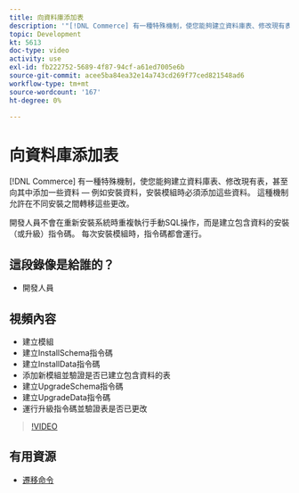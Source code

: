 ```yaml
---
title: 向資料庫添加表
description: '"[!DNL Commerce] 有一種特殊機制，使您能夠建立資料庫表、修改現有表，甚至向其中添加一些資料。」'
topic: Development
kt: 5613
doc-type: video
activity: use
exl-id: fb222752-5689-4f87-94cf-a61ed7005e6b
source-git-commit: acee5ba84ea32e14a743cd269f77ced821548ad6
workflow-type: tm+mt
source-wordcount: '167'
ht-degree: 0%

---
```


# 向資料庫添加表

[!DNL Commerce] 有一種特殊機制，使您能夠建立資料庫表、修改現有表，甚至向其中添加一些資料 — 例如安裝資料，安裝模組時必須添加這些資料。 這種機制允許在不同安裝之間轉移這些更改。

開發人員不會在重新安裝系統時重複執行手動SQL操作，而是建立包含資料的安裝（或升級）指令碼。 每次安裝模組時，指令碼都會運行。

## 這段錄像是給誰的？

- 開發人員

## 視頻內容

- 建立模組
- 建立InstallSchema指令碼
- 建立InstallData指令碼
- 添加新模組並驗證是否已建立包含資料的表
- 建立UpgradeSchema指令碼
- 建立UpgradeData指令碼
- 運行升級指令碼並驗證表是否已更改

>[!VIDEO](https://video.tv.adobe.com/v/35791?quality=12&learn=on)

## 有用資源

- [遷移命令](https://devdocs.magento.com/guides/v2.4/extension-dev-guide/declarative-schema/migration-commands.html)
